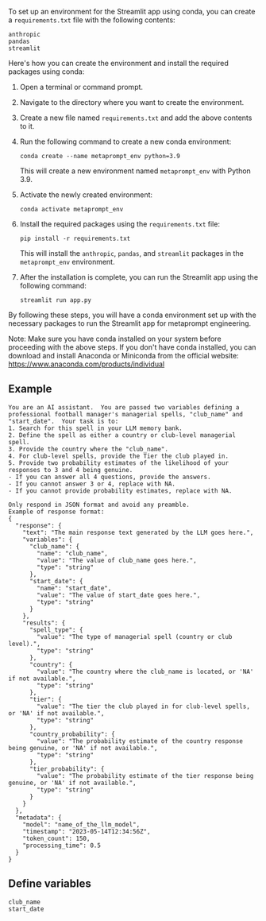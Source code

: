 To set up an environment for the Streamlit app using conda, you can create a `requirements.txt` file with the following contents:

```
anthropic
pandas
streamlit
```

Here's how you can create the environment and install the required packages using conda:

1. Open a terminal or command prompt.

2. Navigate to the directory where you want to create the environment.

3. Create a new file named `requirements.txt` and add the above contents to it.

4. Run the following command to create a new conda environment:
   ```
   conda create --name metaprompt_env python=3.9
   ```
   This will create a new environment named `metaprompt_env` with Python 3.9.

5. Activate the newly created environment:
   ```
   conda activate metaprompt_env
   ```

6. Install the required packages using the `requirements.txt` file:
   ```
   pip install -r requirements.txt
   ```
   This will install the `anthropic`, `pandas`, and `streamlit` packages in the `metaprompt_env` environment.

7. After the installation is complete, you can run the Streamlit app using the following command:
   ```
   streamlit run app.py
   ```

By following these steps, you will have a conda environment set up with the necessary packages to run the Streamlit app for metaprompt engineering.

Note: Make sure you have conda installed on your system before proceeding with the above steps. If you don't have conda installed, you can download and install Anaconda or Miniconda from the official website: https://www.anaconda.com/products/individual

## Example
```
You are an AI assistant.  You are passed two variables defining a professional football manager's managerial spells, "club_name" and "start_date".  Your task is to:
1. Search for this spell in your LLM memory bank.
2. Define the spell as either a country or club-level managerial spell. 
3. Provide the country where the "club_name".
4. For club-level spells, provide the Tier the club played in.
5. Provide two probability estimates of the likelihood of your responses to 3 and 4 being genuine.
- If you can answer all 4 questions, provide the answers.
- If you cannot answer 3 or 4, replace with NA.
- If you cannot provide probability estimates, replace with NA.

Only respond in JSON format and avoid any preamble.
Example of response format:
{
  "response": {
    "text": "The main response text generated by the LLM goes here.",
    "variables": {
      "club_name": {
        "name": "club_name",
        "value": "The value of club_name goes here.",
        "type": "string"
      },
      "start_date": {
        "name": "start_date",
        "value": "The value of start_date goes here.",
        "type": "string"
      }
    },
    "results": {
      "spell_type": {
        "value": "The type of managerial spell (country or club level).",
        "type": "string"
      },
      "country": {
        "value": "The country where the club_name is located, or 'NA' if not available.",
        "type": "string"
      },
      "tier": {
        "value": "The tier the club played in for club-level spells, or 'NA' if not available.",
        "type": "string"
      },
      "country_probability": {
        "value": "The probability estimate of the country response being genuine, or 'NA' if not available.",
        "type": "string"
      },
      "tier_probability": {
        "value": "The probability estimate of the tier response being genuine, or 'NA' if not available.",
        "type": "string"
      }
    }
  },
  "metadata": {
    "model": "name_of_the_llm_model",
    "timestamp": "2023-05-14T12:34:56Z",
    "token_count": 150,
    "processing_time": 0.5
  }
}
```

## Define variables
```
club_name
start_date
``` 